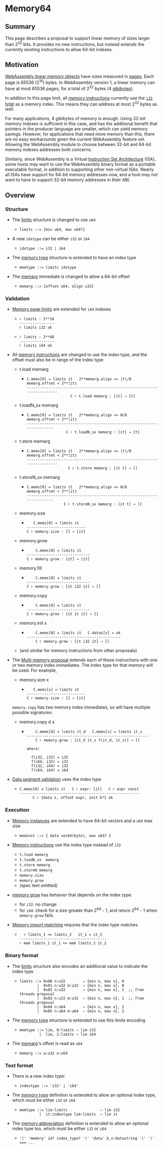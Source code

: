 # Memory64

## Summary

This page describes a proposal to support linear memory of sizes larger than
2<sup>32</sup> bits. It provides no new instructions, but instead extends the
currently existing instructions to allow 64-bit indexes.

## Motivation

[WebAssembly linear memory objects][memory object] have sizes measured in
[pages][memory page]. Each page is 65536 (2<sup>16</sup>) bytes. In WebAssembly
version 1, a linear memory can have at most 65536 pages, for a total of
2<sup>32</sup> bytes (4 [gibibytes][gibibyte]).

In addition to this page limit, all [memory instructions][] currently use the
[`i32` type][i32] as a memory index. This means they can address at most
2<sup>32</sup> bytes as well.

For many applications, 4 gibibytes of memory is enough. Using 32-bit memory
indexes is sufficient in this case, and has the additional benefit that
pointers in the producer language are smaller, which can yield memory savings.
However, for applications that need more memory than this, there are no easy
workarounds given the current WebAssembly feature set. Allowing the WebAssembly
module to choose between 32-bit and 64-bit memory indexes addresses both
concerns.

Similarly, since WebAssembly is a Virtual [Instruction Set Architecture][ISA]
(ISA), some hosts may want to use the WebAssembly binary format as a portable
executable format, in addition to supporting other non-virtual ISAs. Nearly all
ISAs have support for 64-bit memory addresses now, and a host may not want to
have to support 32-bit memory addresses in their ABI.

## Overview

### Structure

* The [limits][syntax limits] structure is changed to use `u64`
  - `limits ::= {min u64, max u64?}`

* A new `idxtype` can be either `i32` or `i64`
  - `idxtype ::= i32 | i64`

* The [memory type][syntax memtype] structure is extended to have an index type
  - `memtype ::= limits idxtype`

* The [memarg][syntax memarg] immediate is changed to allow a 64-bit offset
  - `memarg ::= {offset u64, align u32}`


### Validation

* [Memory page limits][valid limits] are extended for `i64` indexes
  - ```
    ⊦ limits : 2**16
    ----------------
    ⊦ limits i32 ok
    ```
  - ```
    ⊦ limits : 2**48
    ----------------
    ⊦ limits i64 ok
    ```

* All [memory instructions][valid meminst] are changed to use the index type,
  and the offset must also be in range of the index type
  - t.load memarg
    - ```
      C.mems[0] = limits it   2**memarg.align <= |t|/8   memarg.offset < 2**|it|
      --------------------------------------------------------------------------
                          C ⊦ t.load memarg : [it] → [t]
      ```
  - t.loadN_sx memarg
    - ```
      C.mems[0] = limits it   2**memarg.align <= N/8   memarg.offset < 2**|it|
      ------------------------------------------------------------------------
                        C ⊦ t.loadN_sx memarg : [it] → [t]
      ```
  - t.store memarg
    - ```
      C.mems[0] = limits it   2**memarg.align <= |t|/8   memarg.offset < 2**|it|
      --------------------------------------------------------------------------
                         C ⊦ t.store memarg : [it t] → []
      ```
  - t.storeN_sx memarg
    - ```
      C.mems[0] = limits it   2**memarg.align <= N/8   memarg.offset < 2**|it|
      ------------------------------------------------------------------------
                       C ⊦ t.storeN_sx memarg : [it t] → []
      ```
  - memory.size
    - ```
         C.mems[0] = limits it
      ---------------------------
      C ⊦ memory.size : [] → [it]
      ```
  - memory.grow
    - ```
          C.mems[0] = limits it
      -----------------------------
      C ⊦ memory.grow : [it] → [it]
      ```
  - memory.fill
    - ```
          C.mems[0] = limits it
      -----------------------------
      C ⊦ memory.grow : [it i32 it] → []
      ```
  - memory.copy
    - ```
          C.mems[0] = limits it
      -----------------------------
      C ⊦ memory.grow : [it it it] → []
      ```
  - memory.init x
    - ```
          C.mems[0] = limits it   C.datas[x] = ok
      -------------------------------------------
          C ⊦ memory.grow : [it i32 it] → []
      ```
  - (and similar for memory instructions from other proposals)

* The [Multi-memory proposal][multi memory] extends each of these instructions
  with one or two memory index immediates. The index type for that memory will
  be used. For example,
  - memory.size x
    - ```
         C.mems[x] = limits it
      ---------------------------
      C ⊦ memory.size : [] → [it]
      ```

  `memory.copy` has two memory index immediates, so will have multiple possible
  signatures:
  - memory.copy d s
    - ```
          C.mems[d] = limits it_d   C.mems[s] = limits it_s
      --------------------------------------------------------
          C ⊦ memory.grow : [it_d it_s f(it_d, it_s)] → []

      where:

        f(i32, i32) = i32
        f(i64, i32) = i32
        f(i32, i64) = i32
        f(i64, i64) = i64
      ```

* [Data segment validation][valid data] uses the index type
  - ```
    C.mems[0] = limits it   C ⊦ expr: [it]   C ⊦ expr const
    -------------------------------------------------------
          C ⊦ {data x, offset expr, init b*} ok
    ```


### Execution

* [Memory instances][exec mem] are extended to have 64-bit vectors and a `u64`
  max size
  - `meminst ::= { data vec64(byte), max u64? }`

* [Memory instructions][exec meminst] use the index type instead of `i32`
  - `t.load memarg`
  - `t.loadN_sx  memarg`
  - `t.store memarg`
  - `t.storeN memarg`
  - `memory.size`
  - `memory.grow`
  - (spec text omitted)

* [memory.grow][exec memgrow] has behavior that depends on the index type:
  - for `i32`: no change
  - for `i64`: check for a size greater than 2<sup>64</sup> - 1, and return
    2<sup>64</sup> - 1 when `memory.grow` fails.

* [Memory import matching][exec memmatch] requires that the index type matches
  - ```
      ⊦ limits_1 <= limits_2   it_1 = it_2
    ----------------------------------------
    ⊦ mem limits_1 it_1 <= mem limits_2 it_2
    ```


### Binary format

* The [limits][binary limits] structure also encodes an additional value to
  indicate the index type
  - ```
    limits ::= 0x00 n:u32        ⇒ {min n, max ϵ}, 0
            |  0x01 n:u32 m:u32  ⇒ {min n, max ϵ}, 0
            |  0x02 n:u32        ⇒ {min n, max ϵ}, 1  ;; from threads proposal
            |  0x03 n:u32 m:u32  ⇒ {min n, max n}, 1  ;; from threads proposal
            |  0x04 n:u64        ⇒ {min n, max ϵ}, 2
            |  0x05 n:u64 m:u64  ⇒ {min n, max n}, 2
    ```

* The [memory type][binary memtype] structure is extended to use this limits
  encoding
  - ```
    memtype ::= lim, 0:limits ⇒ lim i32
             |  lim, 2:limits ⇒ lim i64
    ```

* The [memarg][binary memarg]'s offset is read as `u64`
  - `memarg ::= a:u32 o:u64`

### Text format

*  There is a new index type:
   - ```
     indextype ::= 'i32' | 'i64'
     ```

*  The [memory type][text memtype] definition is extended to allow an optional
   index type, which must be either `i32` or `i64`
   - ```
     memtype ::= lim:limits               ⇒ lim i32
              |  it:indextype lim:limits  ⇒ lim it
     ```

* The [memory abbreviation][text memabbrev] definition is extended to allow an
  optional index type too, which must be either `i32` or `i64`
  - ```
    '(' 'memory' id? index_type? '(' 'data' b_n:datastring ')' ')' === ...
    ```


[memory object]: https://webassembly.github.io/spec/core/syntax/modules.html#memories
[memory page]: https://webassembly.github.io/spec/core/exec/runtime.html#page-size
[gibibyte]: https://en.wikipedia.org/wiki/Gibibyte
[i32]: https://webassembly.github.io/spec/core/syntax/types.html#syntax-valtype
[memory instructions]: https://webassembly.github.io/spec/core/syntax/instructions.html#memory-instructions
[ISA]: https://en.wikipedia.org/wiki/Instruction_set_architecture
[syntax limits]: https://webassembly.github.io/spec/core/syntax/types.html#syntax-limits
[syntax memtype]: https://webassembly.github.io/spec/core/syntax/types.html#memory-types
[syntax memarg]: https://webassembly.github.io/spec/core/syntax/instructions.html#syntax-memarg
[valid limits]: https://webassembly.github.io/spec/core/valid/types.html#limits
[valid meminst]: https://webassembly.github.io/spec/core/valid/instructions.html#memory-instructions
[valid data]: https://webassembly.github.io/spec/core/valid/modules.html#data-segments
[exec mem]: https://webassembly.github.io/spec/core/exec/runtime.html#memory-instances
[exec meminst]: https://webassembly.github.io/spec/core/exec/instructions.html#memory-instructions
[exec memgrow]: https://webassembly.github.io/spec/core/exec/instructions.html#exec-memory-grow
[exec memmatch]: https://webassembly.github.io/spec/core/exec/modules.html#memories
[binary limits]: https://webassembly.github.io/spec/core/binary/types.html#limits
[binary memtype]: https://webassembly.github.io/spec/core/binary/types.html#memory-types
[binary memarg]: https://webassembly.github.io/spec/core/binary/instructions.html#binary-memarg
[text memtype]: https://webassembly.github.io/spec/core/text/types.html#text-memtype
[text memabbrev]: https://webassembly.github.io/spec/core/text/modules.html#text-mem-abbrev
[multi memory]: https://github.com/webassembly/multi-memory
